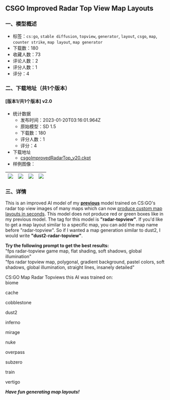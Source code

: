 ## CSGO Improved Radar Top View Map Layouts
### 一、模型概述

- 标签：`cs:go`, `stable diffusion`, `topview`, `generator`, `layout`, `csgo`, `map`, `counter strike`, `map layout`, `map generator`
- 下载数：180
- 收藏人数：73
- 评论人数：2
- 评分人数：1
- 评分：4

### 二、下载地址（共1个版本）

#### [版本1/共1个版本] v2.0

- 统计数据
  - 发布时间：2023-01-20T03:16:01.964Z
  - 原始模型：SD 1.5
  - 下载数：180
  - 评分人数：1
  - 评分：4
- 下载地址
  - [csgoImprovedRadarTop_v20.ckpt](https://civitai.com/api/download/models/5593)
- 样例图像：

| <img src="https://image.civitai.com/xG1nkqKTMzGDvpLrqFT7WA/23e69187-5d86-459b-b615-ba41794f3100/width=450/44885.jpeg" /> | <img src="https://image.civitai.com/xG1nkqKTMzGDvpLrqFT7WA/5e2a55b0-77ab-4cbe-6082-ced9974f0000/width=450/44893.jpeg" /> | <img src="https://image.civitai.com/xG1nkqKTMzGDvpLrqFT7WA/9b4dae96-6272-49ee-4bbb-f0c0c32af600/width=450/44892.jpeg" /> | <img src="https://image.civitai.com/xG1nkqKTMzGDvpLrqFT7WA/e7be9bd3-4554-4a14-ed10-1c9cefb6e300/width=450/44891.jpeg" /> |
| ---- | ---- | ---- | ---- |


### 三、详情
<p>This is an improved AI model of my <a rel="ugc" href="https://civitai.com/models/4851/csgo-top-view-map-layout-generator"><strong>previous</strong></a><strong> </strong>model trained on CS:GO's radar top view images of many maps which can now <u>produce custom map layouts in seconds</u>. This model does not produce red or green boxes like in my previous model. The tag for this model is <strong>"radar-topview"</strong>. If you'd like to get a map layout similar to a specific map, you can add the map name before "radar-topview". So if I wanted a map generation  similar to dust2, I would write <strong>"dust2-radar-topview"</strong>.</p><p></p><p><strong>Try the following prompt to get the best results:</strong><br />"fps radar-topview game map, flat shading, soft shadows, global illumination"<br />"fps radar topview map, polygonal, gradient background, pastel colors, soft shadows, global illumination, straight lines, insanely detailed"</p><p></p><p>CS:GO Map Radar Topviews this AI was trained on:<br />biome</p><p>cache</p><p>cobblestone</p><p>dust2</p><p>inferno</p><p>mirage</p><p>nuke</p><p>overpass</p><p>subzero</p><p>train</p><p>vertigo</p><p></p><p><strong><em>Have fun generating map layouts!</em></strong></p>